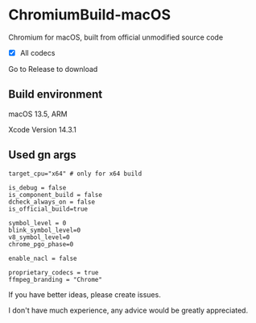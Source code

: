 # ChromiumBuild-macOS

Chromium for macOS, built from official unmodified source code

- [x] All codecs

Go to Release to download

## Build environment

macOS 13.5, ARM

Xcode Version 14.3.1

## Used gn args

```args
target_cpu="x64" # only for x64 build

is_debug = false
is_component_build = false
dcheck_always_on = false
is_official_build=true

symbol_level = 0
blink_symbol_level=0
v8_symbol_level=0
chrome_pgo_phase=0

enable_nacl = false

proprietary_codecs = true
ffmpeg_branding = "Chrome"
```

If you have better ideas, please create issues.

I don't have much experience, any advice would be greatly appreciated.
